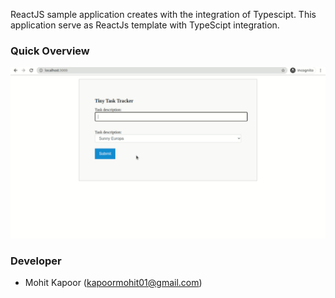 ReactJS sample application creates with the integration of Typescipt. This application serve as ReactJs template with TypeScipt integration.


### Quick Overview
![Quick View](https://raw.githubusercontent.com/2cool2envy/ReactJS_Typescipt_App/master/image.gif)


### Developer 
- Mohit Kapoor (kapoormohit01@gmail.com)
